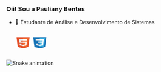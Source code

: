 ### Oii! Sou a Pauliany Bentes

- 🌱 Estudante de Análise e Desenvolvimento de Sistemas

  <div style="display: inline_block"><br>
  <img align="center" alt="Pauli-HTML" height="30" width="40" src="https://raw.githubusercontent.com/devicons/devicon/master/icons/html5/html5-original.svg">
  <img align="center" alt="Pauli-CSS" height="30" width="40" src="https://raw.githubusercontent.com/devicons/devicon/master/icons/css3/css3-original.svg">
</div>
    
 ##
    
 ![Snake animation](https://github.com/pauli-b/pauli-b/blob/output/github-contribution-grid-snake.svg)
